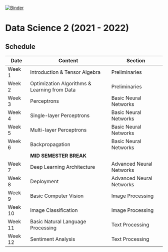 [![Binder](https://mybinder.org/badge_logo.svg)](https://mybinder.org/v2/gh/tristanvandevelde/datascience2/master)


# Data Science 2 (2021 - 2022)


## Schedule



| Date          | Content                                      | Section                  | 
| ------------- | -------------                                | -------------            |
| Week 1        | Introduction & Tensor Algebra                | Preliminaries            |
| Week 2        | Optimization Algorithms & Learning from Data | Preliminaries            |
| Week 3        | Perceptrons                                  | Basic Neural Networks    |
| Week 4        | Single-layer Perceptrons                     | Basic Neural Networks    |
| Week 5        | Multi-layer Perceptrons                       | Basic Neural Networks    |
| Week 6        | Backpropagation                              | Basic Neural Networks    |
|               | **MID SEMESTER BREAK**                       |                          |
| Week 7        | Deep Learning Architecture                   | Advanced Neural Networks |
| Week 8        | Deployment                                   | Advanced Neural Networks |
| Week 9        | Basic Computer Vision                        | Image Processing         |
| Week 10       | Image Classification                         | Image Processing         |
| Week 11       | Basic Natural Language Processing            | Text Processing          |
| Week 12       | Sentiment Analysis                           | Text Processing          |


<!--

## Project

Students choose one of the following projects:
-->

